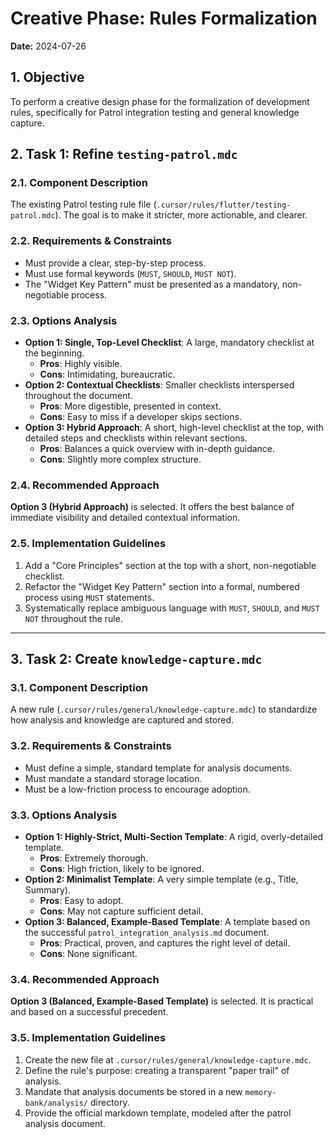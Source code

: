 # Creative Phase: Rules Formalization

**Date:** 2024-07-26

## 1. Objective

To perform a creative design phase for the formalization of development rules, specifically for Patrol integration testing and general knowledge capture.

## 2. Task 1: Refine `testing-patrol.mdc`

### 2.1. Component Description
The existing Patrol testing rule file (`.cursor/rules/flutter/testing-patrol.mdc`). The goal is to make it stricter, more actionable, and clearer.

### 2.2. Requirements & Constraints
- Must provide a clear, step-by-step process.
- Must use formal keywords (`MUST`, `SHOULD`, `MUST NOT`).
- The "Widget Key Pattern" must be presented as a mandatory, non-negotiable process.

### 2.3. Options Analysis
- **Option 1: Single, Top-Level Checklist**: A large, mandatory checklist at the beginning.
  - **Pros**: Highly visible.
  - **Cons**: Intimidating, bureaucratic.
- **Option 2: Contextual Checklists**: Smaller checklists interspersed throughout the document.
  - **Pros**: More digestible, presented in context.
  - **Cons**: Easy to miss if a developer skips sections.
- **Option 3: Hybrid Approach**: A short, high-level checklist at the top, with detailed steps and checklists within relevant sections.
  - **Pros**: Balances a quick overview with in-depth guidance.
  - **Cons**: Slightly more complex structure.

### 2.4. Recommended Approach
**Option 3 (Hybrid Approach)** is selected. It offers the best balance of immediate visibility and detailed contextual information.

### 2.5. Implementation Guidelines
1.  Add a "Core Principles" section at the top with a short, non-negotiable checklist.
2.  Refactor the "Widget Key Pattern" section into a formal, numbered process using `MUST` statements.
3.  Systematically replace ambiguous language with `MUST`, `SHOULD`, and `MUST NOT` throughout the rule.

---

## 3. Task 2: Create `knowledge-capture.mdc`

### 3.1. Component Description
A new rule (`.cursor/rules/general/knowledge-capture.mdc`) to standardize how analysis and knowledge are captured and stored.

### 3.2. Requirements & Constraints
- Must define a simple, standard template for analysis documents.
- Must mandate a standard storage location.
- Must be a low-friction process to encourage adoption.

### 3.3. Options Analysis
- **Option 1: Highly-Strict, Multi-Section Template**: A rigid, overly-detailed template.
  - **Pros**: Extremely thorough.
  - **Cons**: High friction, likely to be ignored.
- **Option 2: Minimalist Template**: A very simple template (e.g., Title, Summary).
  - **Pros**: Easy to adopt.
  - **Cons**: May not capture sufficient detail.
- **Option 3: Balanced, Example-Based Template**: A template based on the successful `patrol_integration_analysis.md` document.
  - **Pros**: Practical, proven, and captures the right level of detail.
  - **Cons**: None significant.

### 3.4. Recommended Approach
**Option 3 (Balanced, Example-Based Template)** is selected. It is practical and based on a successful precedent.

### 3.5. Implementation Guidelines
1.  Create the new file at `.cursor/rules/general/knowledge-capture.mdc`.
2.  Define the rule's purpose: creating a transparent "paper trail" of analysis.
3.  Mandate that analysis documents be stored in a new `memory-bank/analysis/` directory.
4.  Provide the official markdown template, modeled after the patrol analysis document. 
